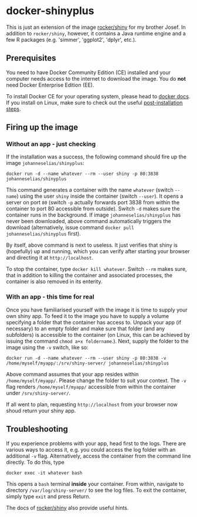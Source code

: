 # docker-shinyplus

This is just an extension of the image 
[rocker/shiny](https://hub.docker.com/r/rocker/shiny "rocker/shiny on docker hub") for my brother Josef. In addition to `rocker/shiny`, however, it contains a Java runtime engine and a few R packages (e.g. 'simmer', 'ggplot2', 'dplyr', etc.).

## Prerequisites

You need to have Docker Community Edition (CE) installed and your computer needs access to the internet to download the image. You do **not** need Docker Enterprise Edition (EE). 

To install Docker CE for your operating system, please head to [docker docs](https://docs.docker.com/install/ "Installation docs at Docker"). If you install on Linux, make sure to check out the useful [post-installation steps](https://docs.docker.com/install/linux/linux-postinstall/ "Useful post-installation steps on Linux").

## Firing up the image

### Without an app - just checking

If the installation was a success, the following command should fire up the image `johanneselias/shinyplus`:

    docker run -d --name whatever --rm --user shiny -p 80:3838 johanneselias/shinyplus

This command generates a container with the name `whatever` (switch `--name`) using the user `shiny` inside the container (switch `--user`). It opens a server on port `80` (switch `-p` actually forwards port 3838 from within the container to port 80 accessible from outside). Switch `-d` makes sure the container runs in the background. If image `johanneselias/shinyplus` has never been downloaded, above command automatically triggers the download (alternatively, issue command `docker pull johanneselias/shinyplus` first). 

By itself, above command is next to useless. It just verifies that shiny is (hopefully) up and running, which you can verify after starting your browser and directing it at `http://localhost`.

To stop the container, type `docker kill whatever`. Switch `--rm` makes sure, that in addition to killing the container and associated processes, the container is also removed in its enterity.

### With an app - this time for real

Once you have familiarised yourself with the image it is time to supply your own shiny app. To feed it to the image you have to supply a volume specifying a folder that the container has access to. Unpack your app (if necessary) to an empty folder and make sure that folder (and any subfolders) is accessible to the container (on Linux, this can be achieved by issuing the command `chmod a+x foldername`.). Next, supply the folder to the image using the `-v` switch, like so:

    docker run -d --name whatever --rm --user shiny -p 80:3838 -v /home/myself/myapp/:/srv/shiny-server/ johanneselias/shinyplus
    
Above command assumes that your app resides within `/home/myself/myapp/`. Please change the folder to suit your context. The `-v` flag renders `/home/myself/myapp/` accessible from within the container under `/srv/shiny-server/`.

If all went to plan, requesting `http://localhost` from your browser now shoud return your shiny app.

## Troubleshooting

If you experience problems with your app, head first to the logs. There are various ways to access it, e.g. you could access the log folder with an additional `-v` flag. Alternatively, access the container from the command line directly. To do this, type

    docker exec -it whatever bash

This opens a `bash` terminal **inside** your container. From within, navigate to directory `/var/log/shiny-server/` to see the log files. To exit the container, simply type `exit` and press Return.

The docs of [rocker/shiny](https://hub.docker.com/r/rocker/shiny "rocker/shiny on docker hub") also provide useful hints. 
